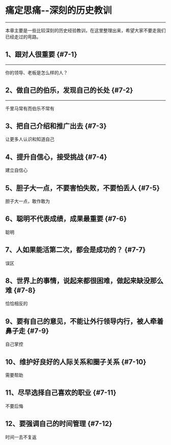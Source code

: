 # 痛定思痛--深刻的历史教训

---

本章主要是一些比较深刻的历史经验教训，在这里整理出来，希望大家不要走我们已经走过的弯路。

## 1、跟对人很重要 {#7-1}

---

你的领导、老板是怎么样的人？

## 2、做自己的伯乐，发现自己的长处 {#7-2}

---

千里马常有而伯乐不常有

## 3、把自己介绍和推广出去 {#7-3}

让更多人认识和知道自己

## 4、提升自信心，接受挑战 {#7-4}

建立自信心

## 5、胆子大一点，不要害怕失败，不要怕丢人 {#7-5}

胆子大一点，敢作敢为

## 6、聪明不代表成绩，成果最重要 {#7-6}

聪明

## 7、人如果能活第二次，都会是成功的？ {#7-7}

误区

## 8、世界上的事情，说起来都很困难，做起来缺没那么难 {#7-8}

恰恰相反的

## 9、要有自己的意见，不能让外行领导内行，被人牵着鼻子走 {#7-9}

自己掌控

## 10、维护好良好的人际关系和圈子关系 {#7-10}

需要帮助

## 11、尽早选择自己喜欢的职业 {#7-11}

不要后悔

## 12、要强调自己的时间管理 {#7-12}

时间一去不复返

